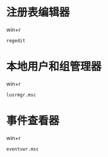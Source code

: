 # 注册表编辑器

win+r

```
regedit
```





# 本地用户和组管理器

win+r

```
lusrmgr.msc
```





# 事件查看器

win+r

```
eventvwr.msc
```

